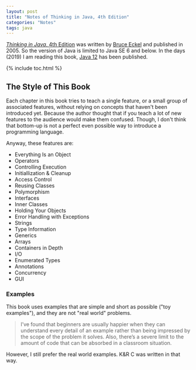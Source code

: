```yaml
---
layout: post
title: "Notes of Thinking in Java, 4th Edition"
categories: "Notes"
tags: java
---
```


[*Thinking in Java*, 4th Edition](https://www.amazon.com/dp/0131872486) was written by [Bruce Eckel](https://www.bruceeckel.com/) and published in 2005. So the version of Java is limited to Java SE 6 and below. In the days (2019) I am reading this book, [Java 12](https://www.oracle.com/technetwork/java/javase/12-relnote-issues-5211422.html) has been published.

{% include toc.html %}

## The Style of This Book

Each chapter in this book tries to teach a single feature, or a small group of associated features, without relying on concepts that haven't been introduced yet. Because the author thought that if you teach a lot of new features to the audience would make them confused. Though, I don't think that bottom-up is not a perfect even possible way to introduce a programming language.

Anyway, these features are:

- Everything Is an Object
- Operators
- Controlling Execution
- Initiallization & Cleanup
- Access Control
- Reusing Classes
- Polymorphism
- Interfaces
- Inner Classes
- Holding Your Objects
- Error Handling with Exceptions
- Strings
- Type Information
- Generics
- Arrays
- Containers in Depth
- I/O
- Enumerated Types
- Annotations
- Concurrency
- GUI

### Examples

This book uses examples that are simple and short as possible ("toy examples"), and they are not "real world" problems.

> I’ve found that beginners are usually happier when they can understand every detail of an example rather than being impressed by the scope of the problem it solves. Also, there’s a severe limit to the amount of code that can be absorbed in a classroom situation.

However, I still prefer the real world examples. K&R C was written in that way.
